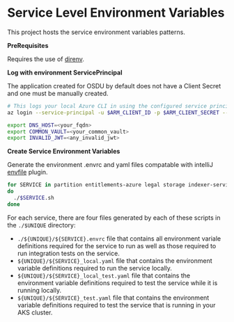 # Service Level Environment Variables

This project hosts the service environment variables patterns.

__PreRequisites__

Requires the use of [direnv](https://direnv.net/).

__Log with environment ServicePrincipal__

The application created for OSDU by default does not have a Client Secret and one must be manually created.

```bash
# This logs your local Azure CLI in using the configured service principal.
az login --service-principal -u $ARM_CLIENT_ID -p $ARM_CLIENT_SECRET --tenant $ARM_TENANT_ID

export DNS_HOST=<your_fqdn>
export COMMON_VAULT=<your_common_vault>
export INVALID_JWT=<any_invalid_jwt>
```

__Create Service Environment Variables__

Generate the environment .envrc and yaml files compatable with intelliJ [envfile](https://plugins.jetbrains.com/plugin/7861-envfile) plugin.

```bash
for SERVICE in partition entitlements-azure legal storage indexer-service search-service delivery file unit crs-catalog register notification;
do
  ./$SERVICE.sh
done
```

For each service, there are four files generated by each of these scripts in the `./$UNIQUE` directory:
* `./${UNIQUE}/${SERVICE}.envrc` file that contains all environment variale definitions required for the service to run as well as those required to run integration tests on the service.
* `${UNIQUE}/${SERVICE}_local.yaml` file that contains the environment variable definitions required to run the service locally.
* `${UNIQUE}/${SERVICE}_local_test.yaml` file that contains the environment variable definitions required to test the service while it is running locally.
* `${UNIQUE}/${SERVICE}_test.yaml` file that contains the environment variable definitions required to test the service that is running in your AKS cluster.
